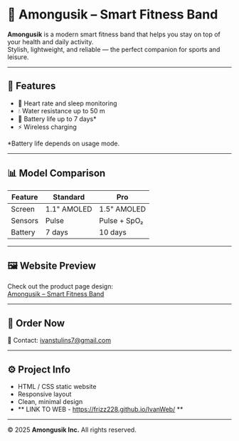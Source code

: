 # 🌟 Amongusik – Smart Fitness Band

**Amongusik** is a modern smart fitness band that helps you stay on top of your health and daily activity.  
Stylish, lightweight, and reliable — the perfect companion for sports and leisure.

---

## 🚀 Features

- 💓 Heart rate and sleep monitoring  
- 💧 Water resistance up to 50 m  
- 🔋 Battery life up to 7 days*  
- ⚡ Wireless charging  

\*Battery life depends on usage mode.

---

## 📊 Model Comparison

| Feature | Standard | Pro |
|----------|-----------|-----|
| Screen | 1.1" AMOLED | 1.5" AMOLED |
| Sensors | Pulse | Pulse + SpO₂ |
| Battery | 7 days | 10 days |

---

## 🖼️ Website Preview

Check out the product page design:  
[Amongusik – Smart Fitness Band](https://ltdfoto.ru/images/2025/10/11/canvas.png)

---

## 💌 Order Now

📧 Contact: [ivanstulins7@gmail.com](mailto:ivanstulins7@gmail.com)

---

## ⚙️ Project Info

- HTML / CSS static website  
- Responsive layout  
- Clean, minimal design  
- **   LINK TO WEB - https://frizz228.github.io/IvanWeb/ **
---

© 2025 **Amongusik Inc.** All rights reserved.
